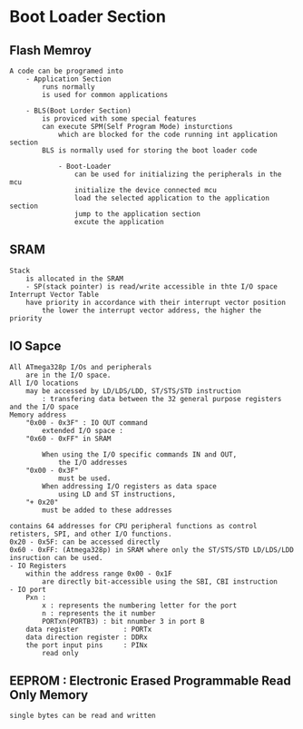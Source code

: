 # Boot Loader Section

## Flash Memroy
    A code can be programed into 
        - Application Section
            runs normally
            is used for common applications

        - BLS(Boot Lorder Section)
            is proviced with some special features
            can execute SPM(Self Program Mode) insturctions 
                which are blocked for the code running int application section
            BLS is normally used for storing the boot loader code

                - Boot-Loader 
                    can be used for initializing the peripherals in the mcu
                    initialize the device connected mcu
                    load the selected application to the application section
                    jump to the application section
                    excute the application

## SRAM
    Stack
        is allocated in the SRAM
        - SP(stack pointer) is read/write accessible in thte I/O space
    Interrupt Vector Table
        have priority in accordance with their interrupt vector position
            the lower the interrupt vector address, the higher the priority

## IO Sapce
    All ATmega328p I/Os and peripherals
        are in the I/O space.
    All I/O locations
        may be accessed by LD/LDS/LDD, ST/STS/STD instruction
            : transfering data between the 32 general purpose registers and the I/O space
    Memory address
        "0x00 - 0x3F" : IO OUT command
            extended I/O space : 
        "0x60 - 0xFF" in SRAM

            When using the I/O specific commands IN and OUT, 
                the I/O addresses 
        "0x00 - 0x3F" 
                must be used.
            When addressing I/O registers as data space 
                using LD and ST instructions, 
        "+ 0x20" 
            must be added to these addresses

    contains 64 addresses for CPU peripheral functions as control retisters, SPI, and other I/O functions.
    0x20 - 0x5F: can be accessed directly
    0x60 - 0xFF: (Atmega328p) in SRAM where only the ST/STS/STD LD/LDS/LDD insruction can be used.
    - IO Registers 
        within the address range 0x00 - 0x1F 
            are directly bit-accessible using the SBI, CBI instruction
    - IO port
        Pxn :
            x : represents the numbering letter for the port
            n : represents the it number
            PORTxn(PORTB3) : bit nnumber 3 in port B 
        data register           : PORTx
        data direction register : DDRx
        the port input pins     : PINx
            read only

## EEPROM : Electronic Erased Programmable Read Only Memory
    single bytes can be read and written
